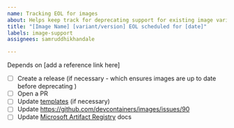 ```yaml
---
name: Tracking EOL for images
about: Helps keep track for deprecating support for existing image variants
title: "[Image Name] [variant/version] EOL scheduled for [date]"
labels: image-support
assignees: samruddhikhandale

---
```


<!-- Add a reference link (if necessary) !--->
Depends on [add a reference link here]

- [ ] Create a release (if necessary - which ensures images are up to date before deprecating )
- [ ] Open a PR 
- [ ] Update [templates](https://github.com/devcontainers/templates) (if necessary)
- [ ] Update https://github.com/devcontainers/images/issues/90
- [ ] Update [Microsoft Artifact Registry](https://mcr.microsoft.com/en-us/catalog?search=dev%20container) docs
